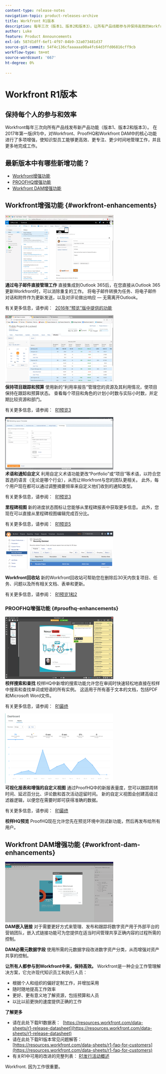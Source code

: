```yaml
---
content-type: release-notes
navigation-topic: product-releases-archive
title: Workfront R1版本
description: 每年三次（版本1、版本2和版本3），让所有产品线都参与并保持高效的Workfront向所有产品线发布新的产品功能。 在2017年第一版(R1)中，对Workfront、ProofHQ和Workfront DAM中的核心功能进行了多项增强，使知识型员工能够更高效、更专注、更少时间地管理工作，并且更多地完成工作。
author: Luke
feature: Product Announcements
exl-id: 587d1dff-6ef1-4f97-84b9-32a073481d37
source-git-commit: 54f4c136cfaaaaaa90a4fc64d3ffd06816cff9cb
workflow-type: tm+mt
source-wordcount: '667'
ht-degree: 0%

---
```


# Workfront R1版本

## 保持每个人的参与和效率

Workfront每年三次向所有产品线发布新产品功能（版本1、版本2和版本3）。 在2017年第一版(R1)中，对Workfront、ProofHQ和Workfront DAM中的核心功能进行了多项增强，使知识型员工能够更高效、更专注、更少时间地管理工作，并且更多地完成工作。

## 最新版本中有哪些新增功能？

* [Workfront增强功能](#workfront-enhancements)
* [PROOFHQ增强功能](#proofhq-enhancements)
* [Workfront DAM增强功能](#workfront-dam-enhancements)

## Workfront增强功能 {#workfront-enhancements}

![Outlook_365_Integration_1.png](assets/outlook-365-integration-1-350x212.png)\
**通过电子邮件直接管理工作**
直接集成到Outlook 365后，在您直接从Outlook 365更新Workfront时，可以消除重复的工作。 将电子邮件转换为任务、将电子邮件对话和附件作为更新发送，以及对评论做出响应 — 无需离开Outlook。

有关更多信息，请参阅：  [2016年“预览”版中提供的功能](../../../../product-announcements/product-releases/quarterly-release-archive/r1-release-activity/available-in-preview-in-2016.md)

![](assets/mceclip0-350x218.png)\
**保持项目跟踪和预算**
使用新的“利用率报告”管理您的资源及其利用情况，使项目保持在跟踪和预算状态。 查看每个项目和角色的计划小时数与实际小时数，并定期比较资源和部门。

有关更多信息，请参阅：  [R1预览3](../../../../product-announcements/product-releases/quarterly-release-archive/r1-release-activity/r1-preview-3.md)

![](assets/mceclip1-350x169.png)\
**术语和通知自定义**
利用自定义术语功能更改“Portfolio”或“项目”等术语，以符合您首选的语言（无论是哪个行业），从而让Workfront与您的团队更相关。 此外，每个用户现在都可以通过调整摘要频率来自定义他们收到的通知类型。

有关更多信息，请参阅：  [R1预览3](../../../../product-announcements/product-releases/quarterly-release-archive/r1-release-activity/r1-preview-3.md)

**里程碑视图**
新的进度状态图标让您能够从里程碑报表中获取更多信息。 此外，您现在可以直接从里程碑视图编辑完成百分比。

有关更多信息，请参阅：  [R1预览5](../../../../product-announcements/product-releases/quarterly-release-archive/r1-release-activity/r1-preview-5.md)

![](assets/mceclip3-350x122.png)

**Workfront回收站**
新的Workfront回收站可帮助您在删除后30天内恢复项目、任务、问题以及所有相关文档、表单和更新。

有关更多信息，请参阅：  [R1预览1和2](../../../../product-announcements/product-releases/quarterly-release-archive/r1-release-activity/r1-peview-1-and-2.md)

### PROOFHQ增强功能 {#proofhq-enhancements}

![](assets/mceclip4-350x201.png)\
**校样搜索和查找**
校样HQ中新增的搜索功能允许您在审阅时快速轻松地直接在校样中搜索和查找单词或短语的所有实例。 这适用于所有基于文本的文档，包括PDF和Microsoft Word文件。

有关更多信息，请参阅：  [R1最终](../../../../product-announcements/product-releases/quarterly-release-archive/r1-release-activity/r1-final.md)

![](assets/mceclip5-350x226.png)\
**可视化报表和增强的自定义视图**
通过ProofHQ中的新报表量度，您可以跟踪周转时间、延迟百分比、评论数和首次活动逗留时间。 新的自定义视图会创建高级过滤器逻辑，以便您在需要时即可获得准确的数据。

有关更多信息，请参阅：  [R1最终](../../../../product-announcements/product-releases/quarterly-release-archive/r1-release-activity/r1-final.md)

**校样HQ预览**
ProofHQ现在允许您先在预览环境中测试新功能，然后再发布给所有用户。

## Workfront DAM增强功能 {#workfront-dam-enhancements}

![](assets/mceclip6-350x195.png)\
**DAM嵌入链接**
对于需要更好方式来管理、发布和跟踪将数字资产用于外部平台的营销团队，嵌入式链接功能可为您提供在适当时间管理共享正确内容的过程所需的控制。

**DAM必需元数据字段**
使用所需的元数据字段改进数字资产分类，从而增强对资产共享的控制。

**让所有人都参与到Workfront中来，保持高效。**
Workfront是一种企业工作管理解决方案，它允许现代知识员工和执行人员：

* 根据个人和组织的偏好定制工作，并增加采用
* 随时随地提高工作效率
* 更好、更有意义地了解资源，包括预算和人员
* 以比以前更快的速度提供正确的工作

**了解更多**

* 请在此处下载R1数据表：  [https://resources.workfront.com/data-sheets/r1-release-datasheet](https://resources.workfront.com/data-sheets/r1-release-datasheet)
* 请在此处下载R1版本常见问题解答： [https://resources.workfront.com/data-sheets/r1-faq-for-customers](https://resources.workfront.com/data-sheets/r1-faq-for-customers)
* 有关R1中可用的改进的完整列表： [R1发行活动概述](../../../../product-announcements/product-releases/quarterly-release-archive/r1-release-activity/r1-release-activity-overview.md)

Workfront. 因为工作很重要。
